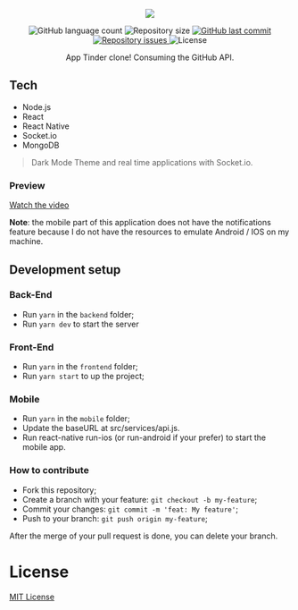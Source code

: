 <p align="center">
  <img src="./.github/icon_logo.png" />
</p>

<p align="center">
  <img alt="GitHub language count" src="https://img.shields.io/github/languages/count/fariasmateuss/tindev">

  <img alt="Repository size" src="https://img.shields.io/github/repo-size/fariasmateuss/tindev">
  
  <a href="https://github.com/fariasmateuss/tindev/commits/master">
    <img alt="GitHub last commit" src="https://img.shields.io/github/last-commit/fariasmateuss/tindev">
  </a>

  <a href="https://github.com/fariasmateuss/tindev/issues">
    <img alt="Repository issues" src="https://img.shields.io/github/issues/fariasmateuss/tindev">
  </a>

  <img alt="License" src="https://img.shields.io/badge/license-MIT-brightgreen">
</p>
 
<p align="center">
  App Tinder clone! Consuming the GitHub API.
</p>

## Tech

- Node.js
- React
- React Native
- Socket.io
- MongoDB

> Dark Mode Theme and real time applications with Socket.io.

### Preview

[Watch the video](https://youtu.be/5EbNTJ2fq70)

**Note**: the mobile part of this application does not have the notifications feature because I do not have the resources to emulate Android / IOS on my machine.

## Development setup

### Back-End

- Run `yarn` in the `backend` folder;
- Run `yarn dev` to start the server

### Front-End

- Run `yarn` in the `frontend` folder;
- Run `yarn start` to up the project;

### Mobile

- Run `yarn` in the `mobile` folder;
- Update the baseURL at src/services/api.js.
- Run react-native run-ios (or run-android if your prefer) to start the mobile app.

### How to contribute

- Fork this repository;
- Create a branch with your feature: `git checkout -b my-feature`;
- Commit your changes: `git commit -m 'feat: My feature'`;
- Push to your branch: `git push origin my-feature`;

After the merge of your pull request is done, you can delete your branch.

# License

[MIT License](/LICENSE)
